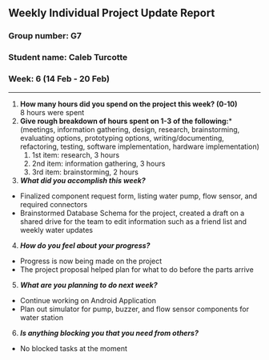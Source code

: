 ## Weekly Individual Project Update Report
### Group number: G7
### Student name: Caleb Turcotte
### Week: 6 (14 Feb - 20 Feb)
___
1. **How many hours did you spend on the project this week? (0-10)** \
    8 hours were spent
2. **Give rough breakdown of hours spent on 1-3 of the following:***
   (meetings, information gathering, design, research, brainstorming, evaluating options, prototyping options, writing/documenting, refactoring, testing, software implementation, hardware implementation)
   1. 1st item: research, 3 hours
   2. 2nd item: information gathering, 3 hours
   3. 3rd item: brainstorming, 2 hours
3. ***What did you accomplish this week?***
  - Finalized component request form, listing water pump, flow sensor, and required connectors
  - Brainstormed Database Schema for the project, created a draft on a shared drive for the team to edit information such as a friend list and weekly water updates
4. ***How do you feel about your progress?***
  - Progress is now being made on the project
  - The project proposal helped plan for what to do before the parts arrive
5. ***What are you planning to do next week?***
  - Continue working on Android Application
  - Plan out simulator for pump, buzzer, and flow sensor components for water station
6. ***Is anything blocking you that you need from others?***
  - No blocked tasks at the moment
